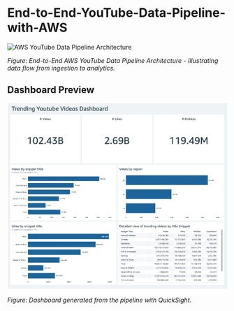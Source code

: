 # End-to-End-YouTube-Data-Pipeline-with-AWS

![AWS YouTube Data Pipeline Architecture](./Architecture_Diagram/Architecture.png)

*Figure: End-to-End AWS YouTube Data Pipeline Architecture - Illustrating data flow from ingestion to analytics.*


## Dashboard Preview

![YouTube Data Dashboard](./Screenshots/Dashboard.jpeg)

*Figure: Dashboard generated from the pipeline with QuickSight.*

